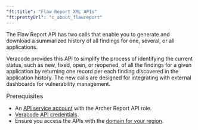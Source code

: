 ```yaml
---
"ft:title": "Flaw Report XML APIs"
"ft:prettyUrl": "c_about_flawreport"
---
```

The Flaw Report API has two calls that enable you to generate and download a summarized history of all findings for one, several, or all applications.

Veracode provides this API to simplify the process of identifying the current status, such as new, fixed, open, or reopened, of all the findings for a given application by returning one record per each finding discovered in the application history. The new calls are designed for integrating with external dashboards for vulnerability management.

<p><span style="font-size: medium;">Prerequisites</span></p>

-   An [API service account](https://docs.veracode.com/r/c_about_veracode_accounts) with the Archer Report API role.
-   [Veracode API credentials](https://docs.veracode.com/r/c_api_credentials3).
-   Ensure you access the APIs with the [domain for your region](https://docs.veracode.com/r/Region_Domains_for_Veracode_APIs).